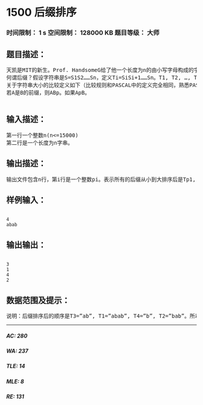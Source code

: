 # 1500 后缀排序   
### 时间限制： 1 s     空间限制： 128000 KB     题目等级： 大师  
## 题目描述：  

<pre>
天凯是MIT的新生。Prof. HandsomeG给了他一个长度为n的由小写字母构成的字符串，要求他把该字符串的n个后缀(suffix)从小到大排序。
何谓后缀？假设字符串是S=S1S2……Sn，定义Ti=SiSi+1……Sn。T1, T2, …, Tn就叫做S的n个后缀。
关于字符串大小的比较定义如下（比较规则和PASCAL中的定义完全相同，熟悉PASCAL的同学可以跳过此段）：
若A是B的前缀，则A<B；否则令p满足：A1A2…Ap-1=B1B2…Bp-1，Ap<>Bp。如果Ap<Bp，则A<B；否则A>B。
 
</pre>
  
  
## 输入描述：  

<pre>
第一行一个整数n(n<=15000)
第二行是一个长度为n字串。
</pre>
  
  
## 输出描述：  

<pre>
输出文件包含n行，第i行是一个整数pi。表示所有的后缀从小到大排序后是Tp1, Tp2, …, Tpn。
</pre>
  
  
## 样例输入：  

<pre><code>
4
abab
</code></pre>
  
  
## 输出输出：  

<pre><code>
3
1
4
2
</code></pre>
  
  
## 数据范围及提示：  

<pre>
说明：后缀排序后的顺序是T3=”ab”, T1=”abab”, T4=”b”, T2=”bab”。所以输出是3, 1, 4, 2。
</pre>
  
  
***  

##### AC: 280  
##### WA: 237  
##### TLE: 14  
##### MLE: 8  
##### RE: 131  
